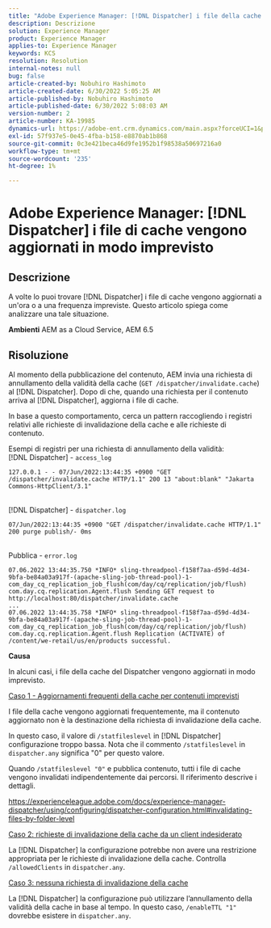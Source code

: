 ```yaml
---
title: "Adobe Experience Manager: [!DNL Dispatcher] i file della cache vengono aggiornati in modo imprevisto"
description: Descrizione
solution: Experience Manager
product: Experience Manager
applies-to: Experience Manager
keywords: KCS
resolution: Resolution
internal-notes: null
bug: false
article-created-by: Nobuhiro Hashimoto
article-created-date: 6/30/2022 5:05:25 AM
article-published-by: Nobuhiro Hashimoto
article-published-date: 6/30/2022 5:08:03 AM
version-number: 2
article-number: KA-19985
dynamics-url: https://adobe-ent.crm.dynamics.com/main.aspx?forceUCI=1&pagetype=entityrecord&etn=knowledgearticle&id=b083b13c-32f8-ec11-bb3d-000d3a5b0be0
exl-id: 57f937e5-0e45-4fba-b158-e8870ab1b868
source-git-commit: 0c3e421beca46d9fe1952b1f98538a50697216a0
workflow-type: tm+mt
source-wordcount: '235'
ht-degree: 1%

---
```


# Adobe Experience Manager: [!DNL Dispatcher] i file di cache vengono aggiornati in modo imprevisto

## Descrizione


A volte lo puoi trovare [!DNL Dispatcher] i file di cache vengono aggiornati a un&#39;ora o a una frequenza impreviste. Questo articolo spiega come analizzare una tale situazione.

<b>Ambienti</b>
AEM as a Cloud Service, AEM 6.5


## Risoluzione


Al momento della pubblicazione del contenuto, AEM invia una richiesta di annullamento della validità della cache (`GET /dispatcher/invalidate.cache`) al [!DNL Dispatcher]. Dopo di che, quando una richiesta per il contenuto arriva al [!DNL Dispatcher], aggiorna i file di cache.

In base a questo comportamento, cerca un pattern raccogliendo i registri relativi alle richieste di invalidazione della cache e alle richieste di contenuto.

Esempi di registri per una richiesta di annullamento della validità:
<br>[!DNL Dispatcher] - `access_log`


```
127.0.0.1 - - 07/Jun/2022:13:44:35 +0900 "GET /dispatcher/invalidate.cache HTTP/1.1" 200 13 "about:blank" "Jakarta Commons-HttpClient/3.1"
```

<br>[!DNL Dispatcher] - `dispatcher.log`


```
07/Jun/2022:13:44:35 +0900 "GET /dispatcher/invalidate.cache HTTP/1.1" 200 purge publish/- 0ms
```

<br>Pubblica - `error.log`


```
07.06.2022 13:44:35.750 *INFO* sling-threadpool-f158f7aa-d59d-4d34-9bfa-be84a03a917f-(apache-sling-job-thread-pool)-1-com_day_cq_replication_job_flush(com/day/cq/replication/job/flush) com.day.cq.replication.Agent.flush Sending GET request to http://localhost:80/dispatcher/invalidate.cache
...
07.06.2022 13:44:35.758 *INFO* sling-threadpool-f158f7aa-d59d-4d34-9bfa-be84a03a917f-(apache-sling-job-thread-pool)-1-com_day_cq_replication_job_flush(com/day/cq/replication/job/flush) com.day.cq.replication.Agent.flush Replication (ACTIVATE) of /content/we-retail/us/en/products successful.
```




<b>Causa</b>

In alcuni casi, i file della cache del Dispatcher vengono aggiornati in modo imprevisto.


<u>Caso 1 - Aggiornamenti frequenti della cache per contenuti imprevisti</u>

I file della cache vengono aggiornati frequentemente, ma il contenuto aggiornato non è la destinazione della richiesta di invalidazione della cache.

In questo caso, il valore di `/statfileslevel` in [!DNL Dispatcher] configurazione troppo bassa. Nota che il commento `/statfileslevel` in `dispatcher.any` significa &quot;0&quot; per questo valore.

Quando `/statfileslevel "0"` e pubblica contenuto, tutti i file di cache vengono invalidati indipendentemente dai percorsi. Il riferimento descrive i dettagli.

https://experienceleague.adobe.com/docs/experience-manager-dispatcher/using/configuring/dispatcher-configuration.html#invalidating-files-by-folder-level


<u>Caso 2: richieste di invalidazione della cache da un client indesiderato</u>

La [!DNL Dispatcher] la configurazione potrebbe non avere una restrizione appropriata per le richieste di invalidazione della cache. Controlla `/allowedClients` in `dispatcher.any`.


<u>Caso 3: nessuna richiesta di invalidazione della cache</u>

La [!DNL Dispatcher] la configurazione può utilizzare l’annullamento della validità della cache in base al tempo. In questo caso, `/enableTTL "1"` dovrebbe esistere in `dispatcher.any`.
